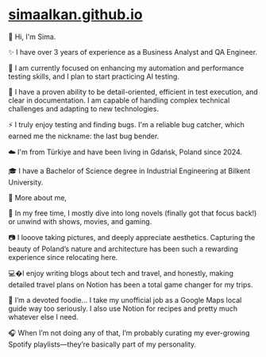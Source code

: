 # [simaalkan.github.io](https://simaalkan.github.io)


💭 Hi, I'm Sima.

✨ I have over 3 years of experience as a Business Analyst and QA Engineer. 

🔭 I am currently focused on enhancing my automation and performance testing skills, and I plan to start practicing AI testing.

🦄 I have a proven ability to be detail-oriented, efficient in test execution, and clear in documentation. I am capable of handling complex technical challenges and adapting to new technologies.

⚡ I truly enjoy testing and finding bugs. I'm a reliable bug catcher, which earned me the nickname: the last bug bender. 

☁️ I'm from Türkiye and have been living in Gdańsk, Poland since 2024.

🎓 I have a Bachelor of Science degree in Industrial Engineering at Bilkent University.



🌚 More about me,

🪩 In my free time, I mostly dive into long novels (finally got that focus back!) or unwind with shows, movies, and gaming.

📷 I looove taking pictures, and deeply appreciate aesthetics. Capturing the beauty of Poland’s nature and architecture has been such a rewarding experience since relocating here.

💻�I enjoy writing blogs about tech and travel, and honestly, making detailed travel plans on Notion has been a total game changer for my trips. 

👻 I’m a devoted foodie... I take my unofficial job as a Google Maps local guide way too seriously. I also use Notion for recipes and pretty much whatever else I need. 

🎧 When I’m not doing any of that, I’m probably curating my ever-growing Spotify playlists—they’re basically part of my personality.
